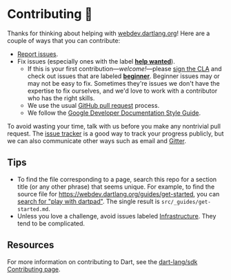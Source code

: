 # Contributing :green_heart:

Thanks for thinking about helping with [webdev.dartlang.org][webdev]!
Here are a couple of ways that you can contribute:

* [Report issues](https://github.com/dart-lang/site-webdev/issues/new).
* Fix issues (especially ones with the label
  **[help wanted](https://github.com/dart-lang/site-webdev/issues?utf8=%E2%9C%93&q=is%3Aopen%20is%3Aissue%20label%3A%22help%20wanted%22%20)**).
  * If this is your first contribution—_welcome!_—please
  [sign the CLA](https://developers.google.com/open-source/cla/individual)
  and check out issues that are 
  labeled **[beginner](https://github.com/dart-lang/site-webdev/issues?utf8=%E2%9C%93&q=is%3Aissue%20is%3Aopen%20label%3A%22help%20wanted%22%20label%3Abeginner%20)**.
  Beginner issues may or may not be easy to fix.
  Sometimes they're issues we don't have the expertise to fix ourselves,
  and we'd love to work with a contributor who has the right skills.
  * We use the usual [GitHub pull request](https://help.github.com/articles/about-pull-requests/) process.
  * We follow the [Google Developer Documentation Style Guide](https://developers.google.com/style/).

To avoid wasting your time, talk with us before you make any nontrivial
pull request. The [issue tracker](https://github.com/dart-lang/site-webdev/issues)
is a good way to track your progress publicly, but we can also communicate
other ways such as email and [Gitter](https://gitter.im/dart-lang/home).

<!-- Put link to dart-lang/site-www and other receptive repos here?-->

## Tips

* To find the file corresponding to a page, search this repo for a section title
  (or any other phrase) that seems unique. For example, to find the source file for
  https://webdev.dartlang.org/guides/get-started, you can
  [search for "play with dartpad"](https://github.com/dart-lang/site-webdev/search?utf8=%E2%9C%93&q=%22play+with+dartpad%22&type=). The single result is
  `src/_guides/get-started.md`.
* Unless you love a challenge, avoid issues labeled
  [Infrastructure](https://github.com/dart-lang/site-webdev/issues?q=is%3Aissue+is%3Aopen+label%3AInfrastructure).
  They tend to be complicated. 

## Resources

For more information on contributing to Dart, see the
[dart-lang/sdk Contributing page](https://github.com/dart-lang/sdk/wiki/Contributing).

[webdev]: https://webdev.dartlang.org

